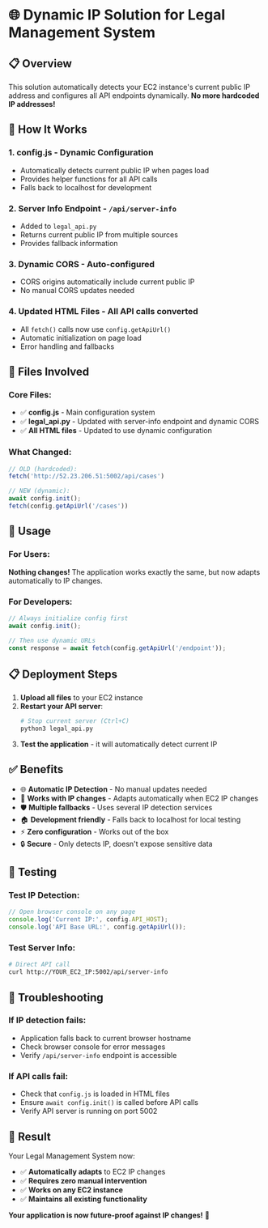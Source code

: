 # 🌐 Dynamic IP Solution for Legal Management System

## 📋 Overview
This solution automatically detects your EC2 instance's current public IP address and configures all API endpoints dynamically. **No more hardcoded IP addresses!**

## 🔧 How It Works

### 1. **config.js** - Dynamic Configuration
- Automatically detects current public IP when pages load
- Provides helper functions for all API calls
- Falls back to localhost for development

### 2. **Server Info Endpoint** - `/api/server-info`
- Added to `legal_api.py`
- Returns current public IP from multiple sources
- Provides fallback information

### 3. **Dynamic CORS** - Auto-configured
- CORS origins automatically include current public IP
- No manual CORS updates needed

### 4. **Updated HTML Files** - All API calls converted
- All `fetch()` calls now use `config.getApiUrl()`
- Automatic initialization on page load
- Error handling and fallbacks

## 📁 Files Involved

### Core Files:
- ✅ **config.js** - Main configuration system
- ✅ **legal_api.py** - Updated with server-info endpoint and dynamic CORS
- ✅ **All HTML files** - Updated to use dynamic configuration

### What Changed:
```javascript
// OLD (hardcoded):
fetch('http://52.23.206.51:5002/api/cases')

// NEW (dynamic):
await config.init();
fetch(config.getApiUrl('/cases'))
```

## 🚀 Usage

### For Users:
**Nothing changes!** The application works exactly the same, but now adapts automatically to IP changes.

### For Developers:
```javascript
// Always initialize config first
await config.init();

// Then use dynamic URLs
const response = await fetch(config.getApiUrl('/endpoint'));
```

## 📋 Deployment Steps

1. **Upload all files** to your EC2 instance
2. **Restart your API server**:
   ```bash
   # Stop current server (Ctrl+C)
   python3 legal_api.py
   ```
3. **Test the application** - it will automatically detect current IP

## ✅ Benefits

- 🌐 **Automatic IP Detection** - No manual updates needed
- 🔄 **Works with IP changes** - Adapts automatically when EC2 IP changes
- 🛡️ **Multiple fallbacks** - Uses several IP detection services
- 🏠 **Development friendly** - Falls back to localhost for local testing
- ⚡ **Zero configuration** - Works out of the box
- 🔒 **Secure** - Only detects IP, doesn't expose sensitive data

## 🧪 Testing

### Test IP Detection:
```javascript
// Open browser console on any page
console.log('Current IP:', config.API_HOST);
console.log('API Base URL:', config.getApiUrl());
```

### Test Server Info:
```bash
# Direct API call
curl http://YOUR_EC2_IP:5002/api/server-info
```

## 🔧 Troubleshooting

### If IP detection fails:
- Application falls back to current browser hostname
- Check browser console for error messages
- Verify `/api/server-info` endpoint is accessible

### If API calls fail:
- Check that `config.js` is loaded in HTML files
- Ensure `await config.init()` is called before API calls
- Verify API server is running on port 5002

## 🎯 Result

Your Legal Management System now:
- ✅ **Automatically adapts** to EC2 IP changes
- ✅ **Requires zero manual intervention**
- ✅ **Works on any EC2 instance**
- ✅ **Maintains all existing functionality**

**Your application is now future-proof against IP changes!** 🚀
